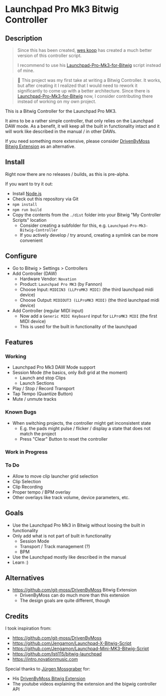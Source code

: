 # Launchpad Pro Mk3 Bitwig Controller

## Description

> Since this has been created, [wes koop](https://github.com/weskoop) has created a much better version of this controller script.
>
> I recommend to use his [Launchpad-Pro-Mk3-for-Bitwig](https://github.com/weskoop/Launchpad-Pro-Mk3-for-Bitwig) script instead of mine.

> 🚧 This project was my first take at writing a Bitwig Controller.
> It works, but after creating it I realized that I would need to rework it significantly to come up with a better architecture.
> Since there is [Launchpad-Pro-Mk3-for-Bitwig](https://github.com/weskoop/Launchpad-Pro-Mk3-for-Bitwig) now, I consider contributing there instead of working on my own project.

This is a Bitwig Controller for the Launchpad Pro MK3.

It aims to be a rather simple controller, that only relies on the Launchpad DAW mode.
As a benefit, it will keep all the built in functionality intact and it will work like described in the manual / in other DAWs.

If you need something more extensive, please consider [DrivenByMoss Bitwig Extension](https://github.com/git-moss/DrivenByMoss) as an alternative.

## Install

Right now there are no releases / builds, as this is pre-alpha.

If you want to try it out:

- Install [Node.js](https://nodejs.org/en/)
- Check out this repository via Git
- `npm install`
- `npm run build`
- Copy the contents from the `./dist` folder into your Bitwig "My Controller Scripts" location
  - Consider creating a subfolder for this, e.g. `Launchpad-Pro-Mk3-Bitwig-Controller`
  - If you actively develop / try around, creating a symlink can be more convenient

## Configure

- Go to Bitwig > Settings > Controllers
- Add Controller (DAW)
  - Hardware Vendor: `Novation`
  - Product: `Launchpad Pro MK3` (by Fannon)
  - Choose Input: `MIDIIN3 (LLProMK3 MIDI)` (the third launchpad midi device)
  - Choose Output: `MIDIOUT3 (LLProMK3 MIDI)` (the third launchpad midi device)
- Add Controller (regular MIDI input)
  - Now add a `Generic MIDI Keyboard` input for `LLProMK3 MIDI` (the first MIDI device)
  - This is used for the built in functionality of the launchpad

## Features

### Working

- Launchpad Pro Mk3 DAW Mode support
- Session Mode (the basics, only 8x8 grid at the moment)
  - Launch and stop Clips
  - Launch Sections
- Play / Stop / Record Transport
- Tap Tempo (Quantize Button)
- Mute / unmute tracks

### Known Bugs

- When switching projects, the controller might get inconsistent state
  - E.g. the pads might pulse / flicker / display a state that does not match the project
  - Press "Clear" Button to reset the controller

### Work in Progress

### To Do

- Allow to move clip launcher grid selection
- Clip Selection
- Clip Recording
- Proper tempo / BPM overlay
- Other overlays like track volume, device parameters, etc.

## Goals

- Use the Launchpad Pro Mk3 in Bitwig without loosing the built in functionality
- Only add what is not part of built in functionality
  - Session Mode
  - Transport / Track management (?)
  - BPM
- Use the Launchpad mostly like described in the manual
- Learn :)

## Alternatives

- https://github.com/git-moss/DrivenByMoss Bitwig Extension
  - DrivenByMoss can do much more than this extension
  - The design goals are quite different, though

## Credits

I took inspiration from:

- https://github.com/git-moss/DrivenByMoss
- https://github.com/Jengamon/Launchpad-X-Bitwig-Script
- https://github.com/Jengamon/Launchpad-Mini-MK3-Bitwig-Script
- https://github.com/Isti115/bitwig-launchpad
- https://intro.novationmusic.com

Special thanks to [Jürgen Mossgraber](http://www.mossgrabers.de/index.html) for:

- His [DrivenByMoss Bitwig Extension](https://github.com/git-moss/DrivenByMoss)
- The youtube videos explaining the extension and the bigwig controller API
